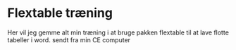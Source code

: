 # Flextable træning
Her vil jeg gemme alt min træning i at bruge pakken flextable til at lave flotte tabeller i word.
sendt fra min CE computer
